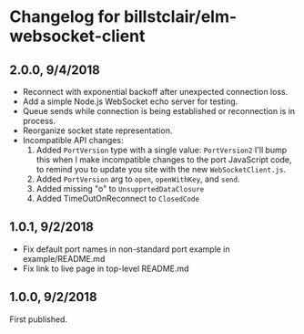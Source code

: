 # Changelog for billstclair/elm-websocket-client

## 2.0.0, 9/4/2018

* Reconnect with exponential backoff after unexpected connection loss.
* Add a simple Node.js WebSocket echo server for testing.
* Queue sends while connection is being established or reconnection is in process.
* Reorganize socket state representation.
* Incompatible API changes:
  1. Added `PortVersion` type with a single value: `PortVersion2`
     I'll bump this when I make incompatible changes to the port JavaScript code, to remind you to update you site with the new `WebSocketClient.js`.
  2. Added `PortVersion` arg to `open`, `openWithKey`, and `send`.
  3. Added missing "o" to `UnsupprtedDataClosure`
  4. Added TimeOutOnReconnect to `ClosedCode`

## 1.0.1, 9/2/2018

* Fix default port names in non-standard port example in example/README.md
* Fix link to live page in top-level README.md

## 1.0.0, 9/2/2018

First published.
